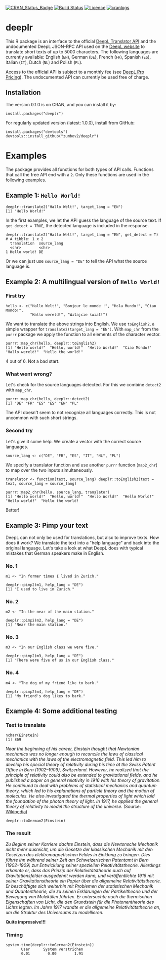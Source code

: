 [![CRAN_Status_Badge](http://www.r-pkg.org/badges/version/deeplr)](https://cran.r-project.org/package=deeplr)
[![Build Status](https://travis-ci.org/zumbov2/deeplr.svg?branch=master)](https://travis-ci.org/zumbov2/deeplr)
[![Licence](https://img.shields.io/badge/licence-GPL--3-blue.svg)](https://www.gnu.org/licenses/gpl-3.0.en.html)
[![cranlogs](https://cranlogs.r-pkg.org/badges/grand-total/deeplr)](http://cran.rstudio.com/web/packages/deeplr/index.html)

# deeplr
This R package is an interface to the official [DeepL Translator API](https://www.deepl.com/api.html) and the undocumented DeepL JSON-RPC API used on the [DeepL website](https://www.deepl.com/translator) to translate short texts of up to 5000 characters. The following languages are currently available: English (`EN`), German (`DE`), French (`FR`), Spanish (`ES`), Italian (`IT`), Dutch (`NL`) and Polish (`PL`). 

Access to the official API is subject to a monthly fee (see [DeepL Pro Pricing](https://www.deepl.com/pro-pricing.html)). The undocumented API can currently be used free of charge.

## Installation
The version 0.1.0 is on CRAN, and you can install it by:
```
install.packages("deeplr")
```
For regularly updated version (latest: 1.0.0), install from GitHub:
```
install.packages("devtools")
devtools::install_github("zumbov2/deeplr")
```

# Examples
The package provides all functions for both types of API calls. Functions that call the free API end with a `2`. Only these functions are used in the following examples.

## Example 1: `Hello World!`
```
deeplr::translate2("Hallo Welt!", target_lang = "EN")
[1] "Hello World!"
```
In the first examples, we let the API guess the language of the source text. If `get_detect = TRUE`, the detected language is 
included in the response.
```
deeplr::translate2("Hallo Welt!", target_lang = "EN", get_detect = T)
# A tibble: 1 x 2
  translation  source_lang
  <chr>        <chr>      
1 Hello world! DE   
```
Or we can just use `source_lang = "DE"` to tell the API what the source language is.

## Example 2: A multilingual version of `Hello World!` 
### First try 
```
hello <- c("Hallo Welt!", "Bonjour le monde !", "Hola Mundo!", "Ciao Mondo!", 
           "Hallo wereld!", "Witajcie świat!")
```
We want to translate the above strings into English. We use `toEnglish2`, a simple wrapper for `translate2(target_lang = "EN")`. With `map_chr` from the `purrr` package we apply the function to all elements of the character vector. 
```
purrr::map_chr(hello, deeplr::toEnglish2)
[1] "Hello world!"  "Hello, world!"  "Hello World!"  "Ciao Mondo!"  "Hallo wereld!"  "Hello the world!"
```
4 out of 6. Not a bad start.

### What went wrong?
Let's check for the source languages detected. For this we combine `detect2` with `map_chr`.
```
purrr::map_chr(hello, deeplr::detect2)
[1] "DE" "FR" "ES" "ES" "EN" "PL"
```
The API doesn't seem to not recognize all languages correctly. This is not uncommon with such short strings. 

### Second try 
Let's give it some help. We create a vector with the correct source languages. 
```
source_lang <- c("DE", "FR", "ES", "IT", "NL", "PL")
```
We specify a translator function and use another `purrr` function (`map2_chr`) to map over the two inputs simultaneously.
```
translator <- function(text, source_lang) deeplr::toEnglish2(text = text, source_lang = source_lang)

purrr::map2_chr(hello, source_lang, translator)
[1] "Hello world!"  "Hello, world!"  "Hello World!"  "Hello World!"  "Hello world!"  "Hello the world!
```
Better!

## Example 3: Pimp your text
DeepL can not only be used for translations, but also to improve texts. How does it work? We translate the text into a "help language" and back into the original language. Let's take a look at what DeepL does with typical mistakes that German speakers make in English.

### No. 1
```
m1 <- "In former times I lived in Zurich."

deeplr::pimp2(m1, help_lang = "DE")
[1] "I used to live in Zurich."
```
### No. 2
```
m2 <- "In the near of the main station."

deeplr::pimp2(m2, help_lang = "DE")
[1] "Near the main station."
```
### No. 3
```
m3 <- "In our English class we were five."

deeplr::pimp2(m3, help_lang = "DE")
[1] "There were five of us in our English class."
```
### No. 4
```
m4 <- "The dog of my friend like to bark."

deeplr::pimp2(m4, help_lang = "DE")
[1] "My friend's dog likes to bark."
```

## Example 4: Some additional testing
### Text to translate
```
nchar(Einstein)
[1] 869
```
*Near the beginning of his career, Einstein thought that Newtonian mechanics was no longer enough to reconcile the laws of classical mechanics with the laws of the electromagnetic field. This led him to develop his special theory of relativity during his time at the Swiss Patent Office in Bern (1902–1909), Switzerland. However, he realized that the principle of relativity could also be extended to gravitational fields, and he published a paper on general relativity in 1916 with his theory of gravitation. He continued to deal with problems of statistical mechanics and quantum theory, which led to his explanations of particle theory and the motion of molecules. He also investigated the thermal properties of light which laid the foundation of the photon theory of light. In 1917, he applied the general theory of relativity to model the structure of the universe.* (Source: [Wikipedia](https://en.wikipedia.org/wiki/Albert_Einstein))
```
deeplr::toGerman2(Einstein)
```
### The result
*Zu Beginn seiner Karriere dachte Einstein, dass die Newtonsche Mechanik nicht mehr ausreicht, um die Gesetze der klassischen Mechanik mit den Gesetzen des elektromagnetischen Feldes in Einklang zu bringen. Dies führte ihn während seiner Zeit am Schweizerischen Patentamt in Bern (1902-1909) zur Entwicklung seiner speziellen Relativitätstheorie. Allerdings erkannte er, dass das Prinzip der Relativitätstheorie auch auf Gravitationsfelder ausgedehnt werden kann, und veröffentlichte 1916 mit seiner Gravitationstheorie ein Papier über die allgemeine Relativitätstheorie. Er beschäftigte sich weiterhin mit Problemen der statistischen Mechanik und Quantentheorie, die zu seinen Erklärungen der Partikeltheorie und der Bewegung von Molekülen führten. Er untersuchte auch die thermischen Eigenschaften von Licht, die den Grundstein für die Photonentheorie des Lichts legten. Im Jahre 1917 wandte er die allgemeine Relativitätstheorie an, um die Struktur des Universums zu modellieren.*

**Quite impressive!!!**

### Timing
```
system.time(deeplr::toGerman2(Einstein))
       User      System verstrichen 
       0.01        0.00        1.91 
```
